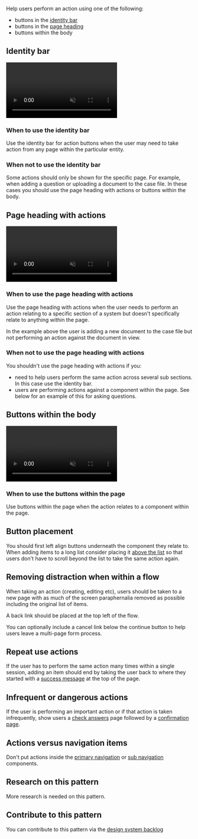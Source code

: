 Help users perform an action using one of the following:

- buttons in the [identity bar](/components/identity-bar/)
- buttons in the [page heading](/components/page-header-with-actions/)
- buttons within the body

## Identity bar

<video role="region" aria-label="Identity action buttons, this video has no audio." controls muted>
  <source src="/public/videos/identity-bar-actions.mp4" type="video/mp4">
</video>

### When to use the identity bar

Use the identity bar for action buttons when the user may need to take action from any page within the particular entity.

### When not to use the identity bar

Some actions should only be shown for the specific page. For example, when adding a question or uploading a document to the case file. In these cases you should use the page heading with actions or buttons within the body.

## Page heading with actions

<video role="region" aria-label="Page header action buttons, this video has no audio." controls muted>
  <source src="/public/videos/page-header-actions.mp4" type="video/mp4">
</video>

### When to use the page heading with actions

Use the page heading with actions when the user needs to perform an action relating to a specific section of a system but doesn't specifically relate to anything within the page.

In the example above the user is adding a new document to the case file but not performing an action against the document in view.

### When not to use the page heading with actions

You shouldn't use the page heading with actions if you:

- need to help users perform the same action across several sub sections. In this case use the identity bar.
- users are performing actions against a component within the page. See below for an example of this for asking questions.

## Buttons within the body

<video role="region" aria-label="In-page action buttons, this video has no audio." controls muted>
  <source src="/public/videos/in-page-actions.mp4" type="video/mp4">
</video>

### When to use the buttons within the page

Use buttons within the page when the action relates to a component within the page.

## Button placement

You should first left align buttons underneath the component they relate to. When adding items to a long list consider placing it [above the list](/patterns/filter-a-list/) so that users don't have to scroll beyond the list to take the same action again.

## Removing distraction when within a flow

When taking an action (creating, editing etc), users should be taken to a new page with as much of the screen paraphernalia removed as possible including the original list of items.

A back link should be placed at the top left of the flow.

You can optionally include a cancel link below the continue button to help users leave a multi-page form process.

## Repeat use actions

If the user has to perform the same action many times within a single session, adding an item should end by taking the user back to where they started with a [success message](/components/banner/) at the top of the page.

## Infrequent or dangerous actions

If the user is performing an important action or if that action is taken infrequently, show users a [check answers](https://design-system.service.gov.uk/patterns/check-answers) page followed by a [confirmation page](https://design-system.service.gov.uk/patterns/confirmation-pages).

## Actions versus navigation items

Don't put actions inside the [primary navigation](/components/primary-navigation/) or [sub navigation](/components/sub-navigation/) components.

## Research on this pattern

More research is needed on this pattern.

## Contribute to this pattern

You can contribute to this pattern via the [design system backlog](https://github.com/ministryofjustice/mojdt-design-system-backlog/)
